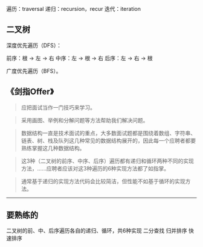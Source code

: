 遍历：traversal
递归：recursion，recur
迭代：iteration

## 二叉树

深度优先遍历（DFS）：

前序：根 → 左 → 右
中序：左 → 根 → 右
后序：左 → 右 → 根

广度优先遍历（BFS）。

## 《剑指Offer》

> 应把面试当作一门技巧来学习。

> 采用画图、举例和分解问题等方法帮助我们解决问题。

> 数据结构一直是技术面试的重点，大多数面试题都是围绕着数组、字符串、链表、树、栈及队列这几种常见的数据结构展开的，因此每一个应聘者都要熟练掌握这几种数据结构。

> 这3种（二叉树的前序、中序、后序）遍历都有递归和循环两种不同的实现方法，……应聘者应该对这3种遍历的6种实现方法都了如指掌。

> 通常基于递归的实现方法代码会比较简洁，但性能不如基于循环的实现方法。

---

## 要熟练的

二叉树的前、中、后序遍历各自的递归、循环，共6种实现
二分查找
归并排序
快速排序
